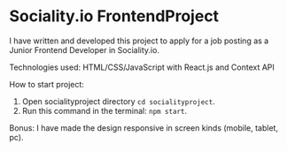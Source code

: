 # Sociality.io FrontendProject
I have written and developed this project to apply for a job posting as a Junior Frontend Developer in Sociality.io.

Technologies used:
HTML/CSS/JavaScript with React.js and Context API

How to start project:
1. Open socialityproject directory ```cd socialityproject```.
2. Run this command in the terminal: ```npm start```.

Bonus:
I have made the design responsive in screen kinds (mobile, tablet, pc).
